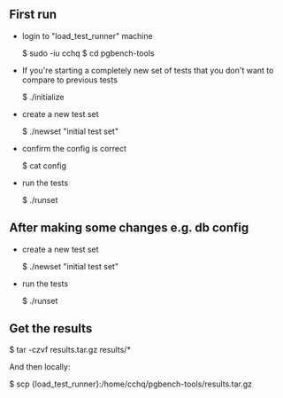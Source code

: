 First run
---------

* login to "load_test_runner" machine

  $ sudo -iu cchq
  $ cd pgbench-tools

* If you're starting a completely new set of tests that you don't want to compare to previous tests

  $ ./initialize
  
* create a new test set

  $ ./newset "initial test set"
  
* confirm the config is correct
  
  $ cat config
  
* run the tests

  $ ./runset
  

After making some changes e.g. db config
----------------------------------------

* create a new test set

  $ ./newset "initial test set"
  
* run the tests

  $ ./runset
  
  
Get the results
---------------

  $ tar -czvf results.tar.gz results/*
  
And then locally:
  
  $ scp {load_test_runner}:/home/cchq/pgbench-tools/results.tar.gz
